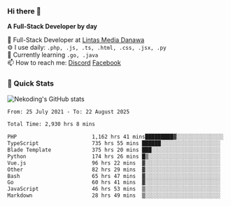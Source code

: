### Hi there 👋

**A Full-Stack Developer by day**

🔭 Full-Stack Developer at [Lintas Media Danawa](https://www.lintasmediadanawa.com/)  
⚙️ I use daily: `.php, .js, .ts, .html, .css, .jsx, .py`  
🌱 Currently learning `.go, .java`  
📫 How to reach me: [Discord](https://discordapp.com/users/984448732999327766)  [Facebook](https://fb.me/tyvandi)  

### 🚀 Quick Stats  

![Nekoding's GitHub stats](https://github-readme-stats.vercel.app/api?username=nekoding&show_icons=true)

<!--START_SECTION:waka-->

```txt
From: 25 July 2021 - To: 22 August 2025

Total Time: 2,930 hrs 8 mins

PHP                        1,162 hrs 41 mins█████████▓░░░░░░░░░░░░░░░   38.59 %
TypeScript                 735 hrs 55 mins ██████░░░░░░░░░░░░░░░░░░░   24.43 %
Blade Template             375 hrs 20 mins ███░░░░░░░░░░░░░░░░░░░░░░   12.46 %
Python                     174 hrs 26 mins █▒░░░░░░░░░░░░░░░░░░░░░░░   05.79 %
Vue.js                     96 hrs 22 mins  ▓░░░░░░░░░░░░░░░░░░░░░░░░   03.20 %
Other                      82 hrs 29 mins  ▓░░░░░░░░░░░░░░░░░░░░░░░░   02.74 %
Bash                       65 hrs 47 mins  ▓░░░░░░░░░░░░░░░░░░░░░░░░   02.18 %
Go                         60 hrs 41 mins  ▓░░░░░░░░░░░░░░░░░░░░░░░░   02.01 %
JavaScript                 46 hrs 53 mins  ▒░░░░░░░░░░░░░░░░░░░░░░░░   01.56 %
Markdown                   28 hrs 49 mins  ▒░░░░░░░░░░░░░░░░░░░░░░░░   00.96 %
```

<!--END_SECTION:waka-->

<!--
**nekoding/nekoding** is a ✨ _special_ ✨ repository because its `README.md` (this file) appears on your GitHub profile.

Here are some ideas to get you started:

- 🔭 I’m currently working on ...
- 🌱 I’m currently learning ...
- 👯 I’m looking to collaborate on ...
- 🤔 I’m looking for help with ...
- 💬 Ask me about ...
- 📫 How to reach me: ...
- 😄 Pronouns: ...
- ⚡ Fun fact: ...
-->
